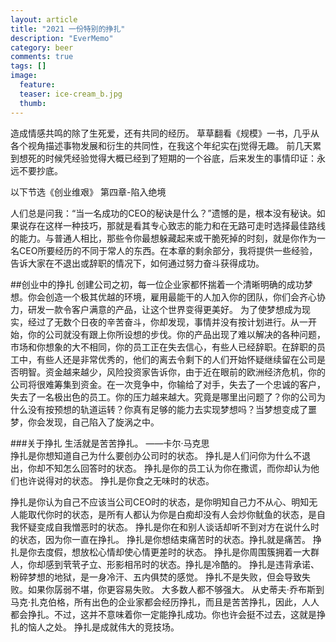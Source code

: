 ```yaml
---
layout: article
title: "2021 一份特别的挣扎"
description: "EverMemo"
category: beer
comments: true
tags: []
image:
  feature:
  teaser: ice-cream_b.jpg
  thumb:
---
```


造成情感共鸣的除了生死爱，还有共同的经历。
草草翻看《规模》一书，几乎从各个视角描述事物发展和衍生的共同性，在我这个年纪实在j觉得无趣。
前几天累到想死的时候凭经验觉得大概已经到了短期的一个谷底，后来发生的事情印证：永远不要抄底。


以下节选《创业维艰》 第四章-陷入绝境

人们总是问我：“当一名成功的CEO的秘诀是什么？”遗憾的是，根本没有秘诀。如果说存在这样一种技巧，那就是看其专心致志的能力和在无路可走时选择最佳路线的能力。与普通人相比，那些令你最想躲藏起来或干脆死掉的时刻，就是你作为一名CEO所要经历的不同于常人的东西。在本章的剩余部分，我将提供一些经验，告诉大家在不退出或辞职的情况下，如何通过努力奋斗获得成功。  

##创业中的挣扎 创建公司之初，每一位企业家都怀揣着一个清晰明确的成功梦想。你会创造一个极其优越的环境，雇用最能干的人加入你的团队，你们会齐心协力，研发一款令客户满意的产品，让这个世界变得更美好。    为了使梦想成为现实，经过了无数个日夜的辛苦奋斗，你却发现，事情并没有按计划进行。从一开始，你的公司就没有跟上你所设想的步伐。你的产品出现了难以解决的各种问题，市场和你想象的大不相同，你的员工正在失去信心，有些人已经辞职。在辞职的员工中，有些人还是非常优秀的，他们的离去令剩下的人们开始怀疑继续留在公司是否明智。资金越来越少，风险投资家告诉你，由于近在眼前的欧洲经济危机，你的公司将很难筹集到资金。在一次竞争中，你输给了对手，失去了一个忠诚的客户，失去了一名极出色的员工。你的压力越来越大。究竟是哪里出问题了？你的公司为什么没有按预想的轨道运转？你真有足够的能力去实现梦想吗？当梦想变成了噩梦，你会发现，自己陷入了旋涡之中。   

###关于挣扎
生活就是苦苦挣扎。 ——卡尔·马克思    
挣扎是你想知道自己为什么要创办公司时的状态。 挣扎是人们问你为什么不退出，你却不知怎么回答时的状态。    挣扎是你的员工认为你在撒谎，而你却认为他们也许说得对的状态。 挣扎是你食之无味时的状态。   

挣扎是你认为自己不应该当公司CEO时的状态，是你明知自己力不从心、明知无人能取代你时的状态，是所有人都认为你是白痴却没有人会炒你鱿鱼的状态，是自我怀疑变成自我憎恶时的状态。    挣扎是你在和别人谈话却听不到对方在说什么时的状态，因为你一直在挣扎。    挣扎是你想结束痛苦时的状态。挣扎就是痛苦。    挣扎是你去度假，想放松心情却使心情更差时的状态。    挣扎是你周围簇拥着一大群人，你却感到茕茕孑立、形影相吊时的状态。挣扎是冷酷的。    挣扎是违背承诺、粉碎梦想的地狱，是一身冷汗、五内俱焚的感觉。     挣扎不是失败，但会导致失败。如果你孱弱不堪，你更容易失败。 大多数人都不够强大。     从史蒂夫·乔布斯到马克·扎克伯格，所有出色的企业家都会经历挣扎，而且是苦苦挣扎，因此，人人都会挣扎。不过，这并不意味着你一定能挣扎成功。你也许会挺不过去，这就是挣扎的恼人之处。    挣扎是成就伟大的竞技场。     

